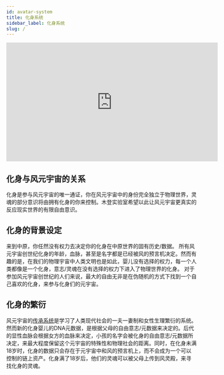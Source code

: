 ```yaml
---
id: avatar-system
title: 化身系统
sidebar_label: 化身系统
slug: /
---
```

<p align="center">
<iframe width="560" height="315" src="https://www.youtube.com/embed/uKAl09h8cF0" title="YouTube video player" frameborder="0" allow="accelerometer; autoplay; clipboard-write; encrypted-media; gyroscope; picture-in-picture" allowfullscreen></iframe>
</p>

## 化身与风元宇宙的关系
化身是参与风元宇宙的唯一通证，你在风元宇宙中的身份完全独立于物理世界，灵魂的部分意识将由拥有化身的你来控制。木登实验室希望以此让风元宇宙更真实的反应现实世界的有限自由意识。 
## 化身的背景设定
来到中原，你任然没有权力去决定你的化身在中原世界的固有历史/数据。 所有风元宇宙创世纪化身的年龄，血脉，甚至是名字都是已经被风的预言机决定。然而有趣的是，在我们的物理宇宙中人类文明也是如此，婴儿没有选择的权力，每一个人类都像是一个化身，意志/灵魂在没有选择的权力下进入了物理世界的化身。 对于参加风元宇宙创世纪的人们来说，最大的自由无非是在伪随机的方式下找到一个自己喜欢的化身，来参与化身们的元宇宙。 
## 化身的繁衍
风元宇宙的[传承系统](legacy-system)是学习了人类现代社会的一夫一妻制和女性生理繁衍的系统。 然而新的化身婴儿的DNA元数据，是根据父母的自由意志/元数据来决定的。后代的显性血脉会根据女方的血脉来决定，小孩的名字会被化身的自由意志/元数据所决定，来最大程度保留这个元宇宙的特殊性和物理社会的距离。同时，在化身未满18岁时，化身的数据只会存在于元宇宙中和风的预言机上，而不会成为一个可以控制的链上资产。化身满了18岁后，他们的灵魂可以被父母上传到风灵殿，来寻找化身的灵魂。
